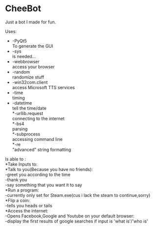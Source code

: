 # CheeBot<br />
Just a bot I made for fun.<br />

Uses:<br />
  * -PyQt5 <br />
     To generate the GUI<br />
  * -sys<br />
      is needed...<br />
  * -webbrowser<br />
     access your browser<br />
  * -random<br />
     randomize stuff<br />
  * -win32com.client<br />
     access Microsoft TTS services<br />
 * -time<br />
     timing<br />
  * -datetime<br />
     tell the time/date<br />
  *-urllib.request<br />
     connecting to the internet<br />
  *-bs4<br />
     parsing<br />
  *-subprocess<br />
     accessing command line<br />
  *-re<br />
     "advanced" string formatting<br />
    
Is able to :<br />
  *Take Inputs to:<br />
    *Talk to you(Because you have no friends):<br />
      -greet you according to the time<br />
      -thank you<br />
      -say something that you want it to say<br />
    *Run a program:<br />
      -currently only set for Steam.exe(cus i lack the steam to continue,sorry)<br />
    *Flip a coin:<br />
      -tells you heads or tails<br />
    *Access the internet:<br />
      -Opens Facebook,Google and Youtube on your default browser:<br />
      -display the first results of google searches if input is 'what is'/'who is'<br />

